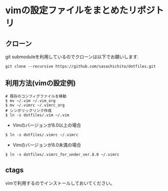 # vimの設定ファイルをまとめたリポジトリ  

## クローン  
git submoduleを利用しているのでクローンは以下でお願いします.
```
git clone --recursive https://github.com/sasachichito/dotfiles.git
```

## 利用方法(vimの設定例) 
```
# 既存のコンフィグファイルを移動
$ mv ~/.vim ~/.vim_org
$ mv ~/.vimrc ~/.vimrc_org
# シンボリックリンク作成
$ ln -s dotfiles/.vim ~/.vim
```
- Vimのバージョンが8.0以上の場合  
```
$ ln -s dotfiles/.vimrc ~/.vimrc
```
- Vimのバージョンが8.0未満の場合  
```
$ ln -s dotfiles/.vimrc_for_under_ver.8.0 ~/.vimrc
```

## ctags
vimで利用するのでインストールしておいてください。  
